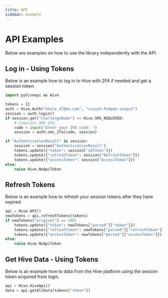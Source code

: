 ```yaml
---
title: API
sidebar: example
---
```

# API Examples

Below are examples on how to use the library independently with the API.

## Log in - Using Tokens

Below is an example how to log in to Hive with 2FA if needed
and get a session token.

```Python
import pyhiveapi as Hive

tokens = {}
auth = Hive.Auth("khole_47@me.com", "cussyh-Podpeb-sanpo3")
session = auth.login()
if session.get("ChallengeName") == Hive.SMS_REQUIRED:
    # Complete SMS 2FA.
    code = input("Enter your 2FA code: ")
    session = auth.sms_2fa(code, session)

if "AuthenticationResult" in session:
    session = session["AuthenticationResult"]
    tokens.update({"token": session["IdToken"]})
    tokens.update({"refreshToken": session["RefreshToken"]})
    tokens.update({"accessToken": session["AccessToken"]})
else:
    raise Hive.NoApiToken
```

## Refresh Tokens

Below is an example how to refresh your session tokens
after they have expired

```Python
api = Hive.API()
newTokens = api.refreshTokens(tokens)
if newTokens["original"] == 200:
    tokens.update({"token": newTokens["parsed"]["token"]})
    tokens.update({"refreshToken": newTokens["parsed"]["refreshToken"]})
    tokens.update({"accessToken": newTokens["parsed"]["accessToken"]})
else:
    raise Hive.NoApiToken
```

## Get Hive Data - Using Tokens

Below is an example how to data from the Hive platform
using the session token acquired from login.

```Python
api = Hive.HiveApi()
data = api.getAllData(tokens["token"])
```

